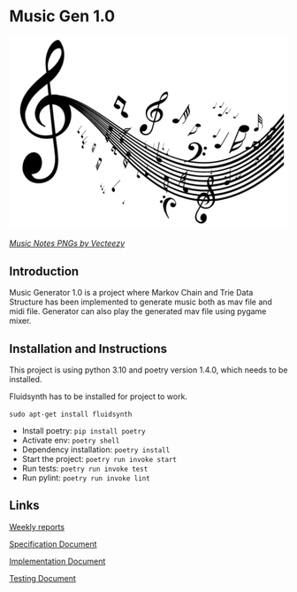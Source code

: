 # Music Gen 1.0

![Music notes](https://github.com/astranero/music-generator/blob/main/Documentation/png_image2.png)

[*Music Notes PNGs by Vecteezy*](https://www.vecteezy.com/free-png/music-notes)

## Introduction

Music Generator 1.0 is a project where Markov Chain and Trie Data Structure has been implemented to generate music both as mav file and midi file.
Generator can also play the generated mav file using pygame mixer.

## Installation and Instructions

This project is using python 3.10 and poetry version 1.4.0, which needs to be installed.

Fluidsynth has to be installed for project  to work.

`sudo apt-get install fluidsynth`


- Install poetry: `pip install poetry`
- Activate env: `poetry shell`
- Dependency installation: `poetry install`
- Start the project: `poetry run invoke start`
- Run tests: `poetry run invoke test`
- Run pylint: `poetry run invoke lint`

## Links

[Weekly reports](https://github.com/astranero/music-generator/blob/main/Documentation/Weekly_reports.md)

[Specification Document](https://github.com/astranero/music-generator/blob/main/Documentation/Specification-document.md)

[Implementation Document](https://github.com/astranero/music-generator/blob/main/Documentation/Implementation-document.md)

[Testing Document](https://github.com/astranero/music-generator/blob/main/Documentation/Testing-document.md)
